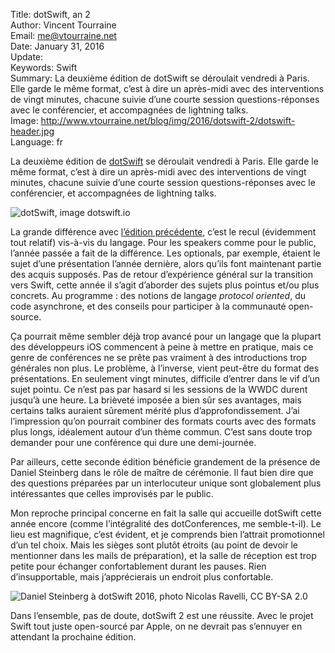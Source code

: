 Title:    dotSwift, an 2  
Author:   Vincent Tourraine  
Email:    me@vtourraine.net  
Date:     January 31, 2016  
Update:   
Keywords: Swift  
Summary:  La deuxième édition de dotSwift se déroulait vendredi à Paris. Elle garde le même format, c’est à dire un après-midi avec des interventions de vingt minutes, chacune suivie d’une courte session questions-réponses avec le conférencier, et accompagnées de lightning talks.  
Image:    http://www.vtourraine.net/blog/img/2016/dotswift-2/dotswift-header.jpg  
Language: fr  

La deuxième édition de [dotSwift](http://www.dotswift.io) se déroulait vendredi à Paris. Elle garde le même format, c’est à dire un après-midi avec des interventions de vingt minutes, chacune suivie d’une courte session questions-réponses avec le conférencier, et accompagnées de lightning talks.

![dotSwift, image dotswift.io](http://www.vtourraine.net/blog/img/2016/dotswift-2/dotswift-header.jpg)

La grande différence avec [l’édition précédente](http://www.vtourraine.net/blog/2015/dotswift-swift), c’est le recul (évidemment tout relatif) vis-à-vis du langage. Pour les speakers comme pour le public, l’année passée a fait de la différence. Les optionals, par exemple, étaient le sujet d’une présentation l’année dernière, alors qu’ils font maintenant partie des acquis supposés. Pas de retour d’expérience général sur la transition vers Swift, cette année il s’agit d’aborder des sujets plus pointus et/ou plus concrets. Au programme : des notions de langage _protocol oriented_, du code asynchrone, et des conseils pour participer à la communauté open-source.

Ça pourrait même sembler déjà trop avancé pour un langage que la plupart des développeurs iOS commencent à peine à mettre en pratique, mais ce genre de conférences ne se prête pas vraiment à des introductions trop générales non plus. Le problème, à l’inverse, vient peut-être du format des présentations. En seulement vingt minutes, difficile d’entrer dans le vif d’un sujet pointu. Ce n’est pas par hasard si les sessions de la WWDC durent jusqu’à une heure. La brièveté imposée a bien sûr ses avantages, mais certains talks auraient sûrement mérité plus d’approfondissement. J’ai l’impression qu’on pourrait combiner des formats courts avec des formats plus longs, idéalement autour d’un thème commun. C’est sans doute trop demander pour une conférence qui dure une demi-journée.

Par ailleurs, cette seconde édition bénéficie grandement de la présence de Daniel Steinberg dans le rôle de maître de cérémonie. Il faut bien dire que des questions préparées par un interlocuteur unique sont globalement plus intéressantes que celles improvisés par le public.

Mon reproche principal concerne en fait la salle qui accueille dotSwift cette année encore (comme l’intégralité des dotConferences, me semble-t-il). Le lieu est magnifique, c’est évident, et je comprends bien l’attrait promotionnel d’un tel choix. Mais les sièges sont plutôt étroits (au point de devoir le mentionner dans les mails de préparation), et la salle de réception est trop petite pour échanger confortablement durant les pauses. Rien d’insupportable, mais j’apprécierais un endroit plus confortable. 

![Daniel Steinberg à dotSwift 2016, photo [Nicolas Ravelli, CC BY-SA 2.0](https://www.flickr.com/photos/97226415@N08/24659867391/in/album-72157664007173042/)](http://www.vtourraine.net/blog/img/2016/dotswift-2/dotswift-ravelli.jpg)

Dans l’ensemble, pas de doute, dotSwift 2 est une réussite. Avec le projet Swift tout juste open-sourcé par Apple, on ne devrait pas s’ennuyer en attendant la prochaine édition.